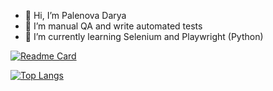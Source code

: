 - 👋 Hi, I’m Palenova Darya
- 👀 I’m manual QA and write automated tests
- 🌱 I’m currently learning Selenium and Playwright (Python)



  
[![Readme Card](https://github-readme-stats.vercel.app/api/pin/?username=Curasao&repo=github.com/Curasao/qa_guru_tests)](https://github.com/Curasao/qa_guru_tests)

[![Top Langs](https://github-readme-stats.vercel.app/api/top-langs/?username=Curasao)](https://github.com/Curasao/github-readme-stats)

<!---
Curasao/Curasao is a ✨ special ✨ repository because its `README.md` (this file) appears on your GitHub profile.
You can click the Preview link to take a look at your changes.
--->
